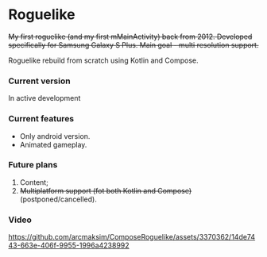 # Roguelike

~~My first roguelike (and my first mMainActivity) back from 2012. Developed specifically for Samsung Galaxy S Plus.
Main goal - multi resolution support.~~

Roguelike rebuild from scratch using Kotlin and Compose.

### Current version
In active development

### Current features
- Only android version.
- Animated gameplay.

### Future plans
1. Content;
2. ~~Multiplatform support (fot both Kotlin and Compose)~~ (postponed/cancelled).

### Video
https://github.com/arcmaksim/ComposeRoguelike/assets/3370362/14de7443-663e-406f-9955-1996a4238992
